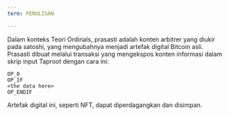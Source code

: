 ```yaml
---
term: PENULISAN

---
```

Dalam konteks Teori Ordinals, prasasti adalah konten arbitrer yang diukir pada satoshi, yang mengubahnya menjadi artefak digital Bitcoin asli. Prasasti dibuat melalui transaksi yang mengekspos konten informasi dalam skrip input Taproot dengan cara ini:

```text
OP_0
OP_IF
<the data here>
OP_ENDIF
```

Artefak digital ini, seperti NFT, dapat diperdagangkan dan disimpan.